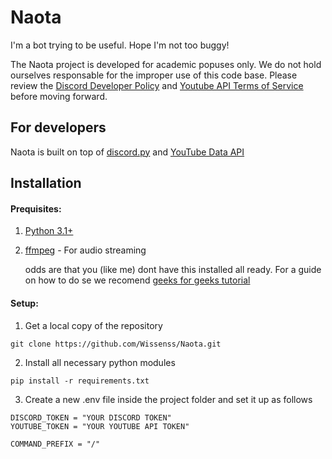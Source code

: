 # Naota
I'm a bot trying to be useful. Hope I'm not too buggy!

The Naota project is developed for academic popuses only. We do not hold ourselves responsable for the improper use of this code base. Please review the [Discord Developer Policy](https://discord.com/developers/docs/policies-and-agreements/developer-policy) and [Youtube API Terms of Service](https://developers.google.com/youtube/terms/api-services-terms-of-service) before moving forward.

## For developers
Naota is built on top of [discord.py](https://discordpy.readthedocs.io/en/stable/) and [YouTube Data API](https://developers.google.com/youtube/v3)

## Installation
#### Prequisites:
1. [Python 3.1+](https://www.python.org/)
2. [ffmpeg](https://www.gyan.dev/ffmpeg/builds/) - For audio streaming
   
   odds are that you (like me) dont have this installed all ready. For a guide on how to do se we recomend [geeks for geeks tutorial](https://www.geeksforgeeks.org/how-to-install-ffmpeg-on-windows/)
#### Setup:
1. Get a local copy of the repository
```
git clone https://github.com/Wissenss/Naota.git
```
2. Install all necessary python modules
```
pip install -r requirements.txt
```
3. Create a new .env file inside the project folder and set it up as follows
```env
DISCORD_TOKEN = "YOUR DISCORD TOKEN"
YOUTUBE_TOKEN = "YOUR YOUTUBE API TOKEN"

COMMAND_PREFIX = "/"
```
